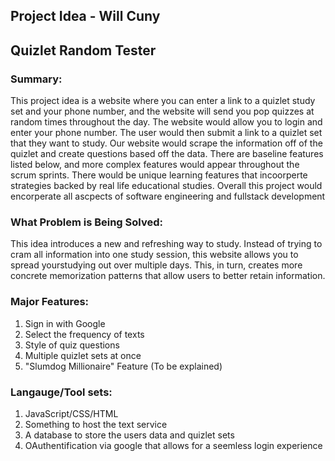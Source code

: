 ## Project Idea - Will Cuny

## Quizlet Random Tester

### Summary:

This project idea is a website where you can enter a link to a quizlet study set and your phone number, and the website will send you pop quizzes at random times throughout the day. The website would allow you to login and enter your phone number. The user would then submit a link to a quizlet set that they want to study. Our website would scrape the information off of the quizlet and create questions based off the data. There are baseline features listed below, and more complex features would appear throughout the scrum sprints. There would be unique learning features that incoorperte strategies backed by real life educational studies. Overall this project would encorperate all ascpects of software engineering and fullstack development

### What Problem is Being Solved:

This idea introduces a new and refreshing way to study. Instead of trying to cram all information into one study session, this website allows you to spread yourstudying out over multiple days. This, in turn, creates more concrete memorization patterns that allow users to better retain information.

### Major Features:

1. Sign in with Google
2. Select the frequency of texts
3. Style of quiz questions
4. Multiple quizlet sets at once
5. "Slumdog Millionaire" Feature (To be explained)

### Langauge/Tool sets:

1. JavaScript/CSS/HTML
2. Something to host the text service
3. A database to store the users data and quizlet sets
4. OAuthentification via google that allows for a seemless login experience
